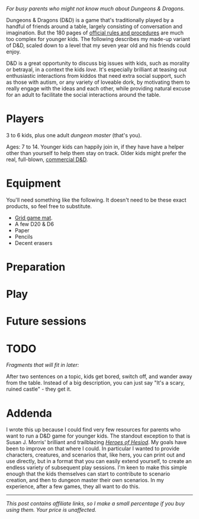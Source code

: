 <!--
.. title: Dungeons & Dragons for 7 year-olds
.. slug: dungeons-dragons-for-7-year-olds
.. date: 2020-11-01 08:11:00 UTC-06:00
.. tags: dungeons-and-dragons,games,tabletop
.. category: 
.. link: 
.. description: A busy parents' guide to running a Dungeons & Dragons game for younger kids.
.. type: text
-->

_For busy parents who might not know much about Dungeons & Dragons._

Dungeons & Dragons (D&D) is a game that's traditionally played by a handful of
friends around a table, largely consisting of conversation and imagination.
But the 180 pages of [official rules and
procedures](https://www.amazon.com/stores/DungeonsDragons/Homepage/page/9D7E0086-7547-4726-B258-E086D36914C3/ref=as_li_ss_tl?ie=UTF8&linkCode=ll2&tag=tartley-20&linkId=292040fe913e3028a5f5e03f443d040f&language=en_US)
are much too complex for younger kids. The following describes my made-up
variant of D&D, scaled down to a level that my seven year old and his friends
could enjoy.

D&D is a great opportunity to discuss big issues with kids, such as morality or
betrayal, in a context the kids _love_. It's especially brilliant at teasing
out enthusiastic interactions from kiddos that need extra social support, such
as those with autism, or any variety of loveable dork, by motivating them to
really engage with the ideas and each other, while providing natural excuse for
an adult to facilitate the social interactions around the table.

# Players

3 to 6 kids, plus one adult _dungeon master_ (that's you).

Ages: 7 to 14. Younger kids can happily join in, if they have have a helper
other than yourself to help them stay on track. Older kids might prefer the
real, full-blown,
[commercial D&D](https://www.amazon.com/stores/DungeonsDragons/Homepage/page/9D7E0086-7547-4726-B258-E086D36914C3/ref=as_li_ss_tl?ie=UTF8&linkCode=ll2&tag=tartley-20&linkId=292040fe913e3028a5f5e03f443d040f&language=en_US).

# Equipment

You'll need something like the following. It doesn't need to be these exact
products, so feel free to substitute.

* [Grid game mat](https://www.amazon.com/gp/product/B01MQHECUR/ref=as_li_ss_tl?ie=UTF8&th=1&linkCode=ll1&tag=tartley-20&linkId=83b76c731552bed91c9e3d3046ee4fe1&language=en_US).
* A few D20 & D6
* Paper
* Pencils
* Decent erasers

# Preparation

# Play

# Future sessions

# TODO

_Fragments that will fit in later:_

After two sentences on a topic, kids get bored, switch off, and wander away
from the table. Instead of a big description, you can just say "It's a scary,
ruined castle" - they get it.

# Addenda

I wrote this up because I could find very few resources for parents who want to
run a D&D game for younger kids. The standout exception to that is Susan J.
Morris' brilliant and trailblazing
[_Heroes of Hesiod_](www.wizards.com/dnd/files/MS_HeroesHesiod.pdf).
My goals have been to improve on that where I could. In particular I wanted to
provide characters, creatures, and scenarios that, like hers, you can print out
and use directly, but in a format that you can easily extend yourself, to
create an endless variety of subsequent play sessions. I'm keen to make this
simple enough that the kids themselves can start to contribute to scenario
creation, and then to dungeon master their own scenarios. In my experience,
after a few games, they all want to do this.

---

_This post contains affiliate links, so I make a small percentage if you buy
using them. Your price is unaffected._

